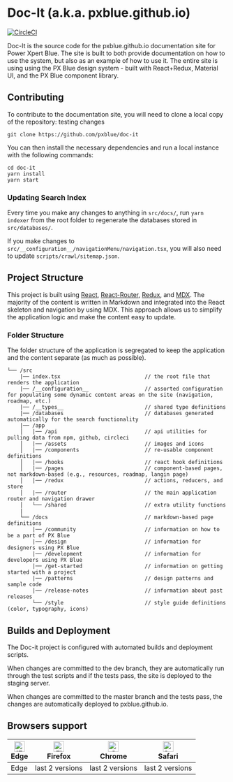 # Doc-It (a.k.a. pxblue.github.io)

[![CircleCI](https://circleci.com/gh/pxblue/doc-it/tree/master.svg?style=shield&circle-token=fc2656a76d70b4ff9cdc66cccc758c0dfbf89d25)](https://circleci.com/gh/pxblue/doc-it/tree/master)

Doc-It is the source code for the pxblue.github.io documentation site for Power Xpert Blue. The site is built to both provide documentation on how to use the system, but also as an example of how to use it. The entire site is using using the PX Blue design system - built with React+Redux, Material UI, and the PX Blue component library.

## Contributing

To contribute to the documentation site, you will need to clone a local copy of the repository: testing changes

```
git clone https://github.com/pxblue/doc-it
```

You can then install the necessary dependencies and run a local instance with the following commands:

```
cd doc-it
yarn install
yarn start
```

### Updating Search Index

Every time you make any changes to anything in `src/docs/`, run `yarn indexer` from the root folder to regenerate the databases stored in `src/databases/`.

If you make changes to `src/__configuration__/navigationMenu/navigation.tsx`, you will also need to update `scripts/crawl/sitemap.json`.

## Project Structure

This project is built using [React](https://reactjs.org/), [React-Router](https://reacttraining.com/react-router/), [Redux](https://react-redux.js.org/), and [MDX](https://mdxjs.com/). The majority of the content is written in Markdown and integrated into the React skeleton and navigation by using MDX. This approach allows us to simplify the application logic and make the content easy to update.

### Folder Structure

The folder structure of the application is segregated to keep the application and the content separate (as much as possible).

```
└── /src
    |── index.tsx                           // the root file that renders the application
    |── /__configuration__                  // assorted configuration for populating some dynamic content areas on the site (navigation, roadmap, etc.)
    |── /__types__                          // shared type definitions
    |── /databases                          // databases generated automatically for the search functionality
    |── /app
    │   |── /api                            // api utilities for pulling data from npm, github, circleci
    │   |── /assets                         // images and icons
    │   |── /components                     // re-usable component definitions
    │   |── /hooks                          // react hook definitions
    │   |── /pages                          // component-based pages, not markdown-based (e.g., resources, roadmap, langin page)
    │   |── /redux                          // actions, reducers, and store
    │   |── /router                         // the main application router and navigation drawer
    │   └── /shared                         // extra utility functions
    |
    └── /docs                               // markdown-based page definitions
        |── /community                      // information on how to be a part of PX Blue
        |── /design                         // information for designers using PX Blue
        |── /development                    // information for developers using PX Blue
        |── /get-started                    // information on getting started with a project
        |── /patterns                       // design patterns and sample code
        |── /release-notes                  // information about past releases
        └── /style                          // style guide definitions (color, typography, icons)
```

## Builds and Deployment

The Doc-it project is configured with automated builds and deployment scripts.

When changes are committed to the dev branch, they are automatically run through the test scripts and if the tests pass, the site is deployed to the staging server.

When changes are committed to the master branch and the tests pass, the changes are automatically deployed to pxblue.github.io.

## Browsers support

| [<img src="https://raw.githubusercontent.com/alrra/browser-logos/master/src/edge/edge_48x48.png" alt="IE / Edge" width="24px" height="24px" />](http://godban.github.io/browsers-support-badges/)</br>Edge | [<img src="https://raw.githubusercontent.com/alrra/browser-logos/master/src/firefox/firefox_48x48.png" alt="Firefox" width="24px" height="24px" />](http://godban.github.io/browsers-support-badges/)</br>Firefox | [<img src="https://raw.githubusercontent.com/alrra/browser-logos/master/src/chrome/chrome_48x48.png" alt="Chrome" width="24px" height="24px" />](http://godban.github.io/browsers-support-badges/)</br>Chrome | [<img src="https://raw.githubusercontent.com/alrra/browser-logos/master/src/safari/safari_48x48.png" alt="Safari" width="24px" height="24px" />](http://godban.github.io/browsers-support-badges/)</br>Safari |
| ---------------------------------------------------------------------------------------------------------------------------------------------------------------------------------------------------------- | ----------------------------------------------------------------------------------------------------------------------------------------------------------------------------------------------------------------- | ------------------------------------------------------------------------------------------------------------------------------------------------------------------------------------------------------------- | ------------------------------------------------------------------------------------------------------------------------------------------------------------------------------------------------------------- |
| Edge                                                                                                                                                                                                       | last 2 versions                                                                                                                                                                                                   | last 2 versions                                                                                                                                                                                               | last 2 versions                                                                                                                                                                                               |
